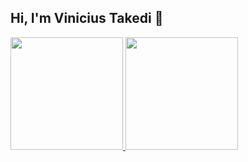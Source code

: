 ## Hi, I'm Vinicius Takedi :wave:

<div>
  <a href="https://github.com/seu-usuário-aqui">
  <img height="180em" src="https://github-readme-stats.vercel.app/api/top-langs/?username=seu-usuário-aqui&layout=compact&langs_count=7&theme=dracula"/>
  <img height="180em" src="https://github-readme-stats.vercel.app/api?username=seu-usuário- aqui&show_icons=true&theme=dracula&include_all_commits=true&count_private=true"/>
</div>
